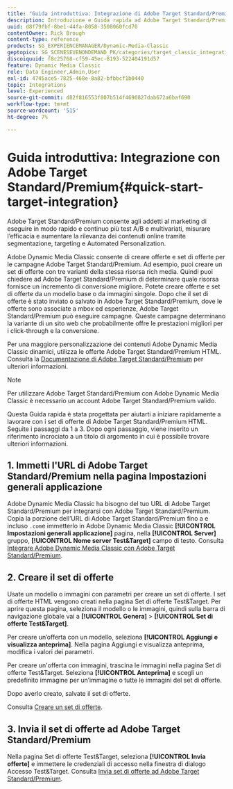 ```yaml
---
title: "Guida introduttiva: Integrazione di Adobe Target Standard/Premium"
description: Introduzione e Guida rapida ad Adobe Target Standard/Premium per aiutarti a iniziare rapidamente a utilizzare le tecniche di integrazione di Adobe Target Standard/Premium in Adobe Dynamic Media Classic.
uuid: d8f79fbf-8be1-44fa-8058-3508060fcd70
contentOwner: Rick Brough
content-type: reference
products: SG_EXPERIENCEMANAGER/Dynamic-Media-Classic
geptopics: SG_SCENESEVENONDEMAND_PK/categories/target_classic_integration
discoiquuid: f8c25768-cf59-45ec-8193-522404191d57
feature: Dynamic Media Classic
role: Data Engineer,Admin,User
exl-id: 4745ace5-7825-468e-8a82-bfbbcf1b0440
topic: Integrations
level: Experienced
source-git-commit: d82f816553f807b514f4690827dab672a6baf690
workflow-type: tm+mt
source-wordcount: '515'
ht-degree: 7%

---
```


# Guida introduttiva: Integrazione con Adobe Target Standard/Premium{#quick-start-target-integration}

Adobe Target Standard/Premium consente agli addetti al marketing di eseguire in modo rapido e continuo più test A/B e multivariati, misurare l’efficacia e aumentare la rilevanza dei contenuti online tramite segmentazione, targeting e Automated Personalization.

Adobe Dynamic Media Classic consente di creare offerte e set di offerte per le campagne Adobe Target Standard/Premium. Ad esempio, puoi creare un set di offerte con tre varianti della stessa risorsa rich media. Quindi puoi chiedere ad Adobe Target Standard/Premium di determinare quale risorsa fornisce un incremento di conversione migliore. Potete creare offerte e set di offerte da un modello base o da immagini singole. Dopo che il set di offerte è stato inviato o salvato in Adobe Target Standard/Premium, dove le offerte sono associate a mbox ed esperienze, Adobe Target Standard/Premium può eseguire campagne. Queste campagne determinano la variante di un sito web che probabilmente offre le prestazioni migliori per i click-through e la conversione.

Per una maggiore personalizzazione dei contenuti Adobe Dynamic Media Classic dinamici, utilizza le offerte Adobe Target Standard/Premium HTML. Consulta la [Documentazione di Adobe Target Standard/Premium](https://experienceleague.adobe.com/docs/target.html) per ulteriori informazioni.

>[!NOTE]
>
>Per utilizzare Adobe Target Standard/Premium con Adobe Dynamic Media Classic è necessario un account Adobe Target Standard/Premium valido.

Questa Guida rapida è stata progettata per aiutarti a iniziare rapidamente a lavorare con i set di offerte di Adobe Target Standard/Premium HTML. Seguite i passaggi da 1 a 3. Dopo ogni passaggio, viene inserito un riferimento incrociato a un titolo di argomento in cui è possibile trovare ulteriori informazioni.

## 1. Immetti l&#39;URL di Adobe Target Standard/Premium nella pagina Impostazioni generali applicazione

Adobe Dynamic Media Classic ha bisogno del tuo URL di Adobe Target Standard/Premium per integrarsi con Adobe Target Standard/Premium. Copia la porzione dell’URL di Adobe Target Standard/Premium fino a e incluso `.com`e immetterlo in Adobe Dynamic Media Classic **[!UICONTROL Impostazioni generali applicazione]** pagina, nella **[!UICONTROL Server]** gruppo, **[!UICONTROL Nome server Test&amp;Target]** campo di testo. Consulta [Integrare Adobe Dynamic Media Classic con Adobe Target Standard/Premium](integrating-dmc-with-target.md#integrating-dmc-with-target).

## 2. Creare il set di offerte

Usate un modello o immagini con parametri per creare un set di offerte. I set di offerte HTML vengono creati nella pagina Set di offerte Test&amp;Target. Per aprire questa pagina, seleziona il modello o le immagini, quindi sulla barra di navigazione globale vai a **[!UICONTROL Genera]** > **[!UICONTROL Set di offerte Test&amp;Target]**.

Per creare un’offerta con un modello, seleziona **[!UICONTROL Aggiungi e visualizza anteprima]**. Nella pagina Aggiungi e visualizza anteprima, modifica i valori dei parametri.

Per creare un&#39;offerta con immagini, trascina le immagini nella pagina Set di offerte Test&amp;Target. Seleziona **[!UICONTROL Anteprima]** e scegli un predefinito immagine per un’immagine o tutte le immagini del set di offerte.

Dopo averlo creato, salvate il set di offerte.

Consulta [Creare un set di offerte](creating-offer-set.md#creating_an_offer_set).

## 3. Invia il set di offerte ad Adobe Target Standard/Premium

Nella pagina Set di offerte Test&amp;Target, seleziona **[!UICONTROL Invia offerte]** e immettere le credenziali di accesso nella finestra di dialogo Accesso Test&amp;Target. Consulta [Invia set di offerte ad Adobe Target Standard/Premium](pushing-offer-sets-target.md#pushing_offer_sets_to_target).
